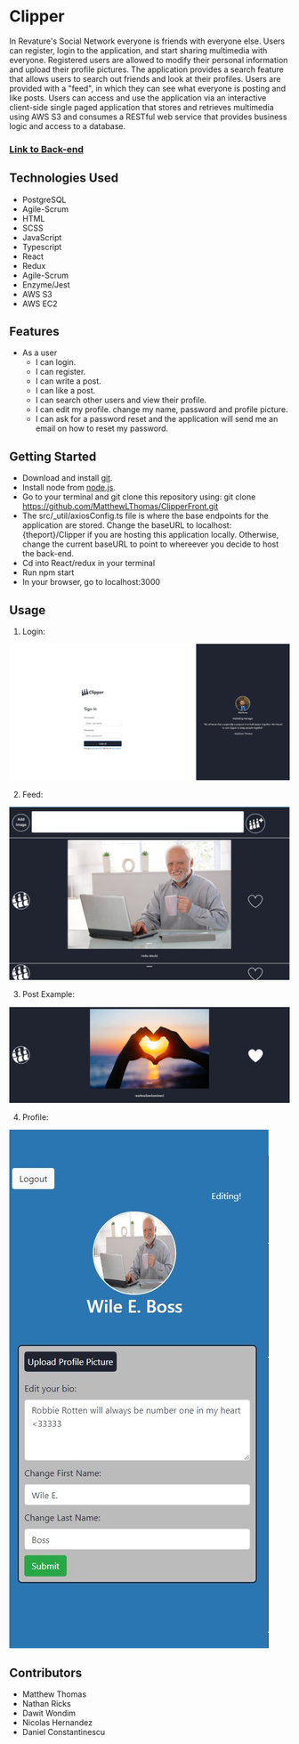 # Clipper

In Revature's Social Network everyone is friends with everyone else. Users can register, login to the application, and start sharing multimedia with everyone. Registered users are allowed to modify their personal information and upload their profile pictures. The application provides a search feature that allows users to search out friends and look at their profiles. Users are provided with a "feed", in which they can see what everyone is posting and like posts. Users can access and use the application via an interactive client-side single paged application that stores and retrieves multimedia using AWS S3 and consumes a RESTful web service that provides business logic and access to a database.

### [Link to Back-end](https://github.com/ricksnp/Clipper)

## Technologies Used

* PostgreSQL
* Agile-Scrum
* HTML
* SCSS
* JavaScript
* Typescript
* React
* Redux
* Agile-Scrum
* Enzyme/Jest
* AWS S3
* AWS EC2

## Features
* As a user
  * I can login.
  * I can register.
  * I can write a post.
  * I can like a post.
  * I can search other users and view their profile.
  * I can edit my profile. change my name, password and profile picture.
  * I can ask for a password reset and the application will send me an email on how to reset my password.

## Getting Started
* Download and install [git](https://git-scm.com/downloads).
* Install node from [node.js](https://nodejs.org/).
* Go to your terminal and git clone this repository using: git clone https://github.com/MatthewLThomas/ClipperFront.git
* The src/_util/axiosConfig.ts file is where the base endpoints for the application are stored. Change the baseURL to localhost:{theport}/Clipper if you are hosting this application locally.  Otherwise, change the current baseURL to point to whereever you decide to host the back-end. 
* Cd into React/redux in your terminal
* Run npm start
* In your browser, go to localhost:3000

## Usage
1. Login:
<img src="login.JPG" />

2. Feed:
<img src="feed.JPG" />

3. Post Example:
<img src="post.JPG" />

4. Profile:
<img src="profile.JPG" />



## Contributors
* Matthew Thomas
* Nathan Ricks
* Dawit Wondim
* Nicolas Hernandez
* Daniel Constantinescu
